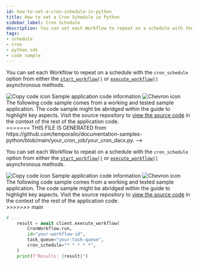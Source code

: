 ```yaml
---
id: how-to-set-a-cron-schedule-in-python
title: How to set a Cron Schedule in Python
sidebar_label: Cron Schedule
description: You can set each Workflow to repeat on a schedule with the cron_schedule option from either the start_workflow() or execute_workflow() asynchronous methods.
tags:
- schedule
- cron
- python sdk
- code sample
---
```


<!-- DO NOT EDIT THIS FILE DIRECTLY.
<<<<<<< HEAD
THIS FILE IS GENERATED from https://github.com/temporalio/documentation-samples-python/blob/replay-tests/your_cron_job/your_cron_dacx.py. -->

You can set each Workflow to repeat on a schedule with the `cron_schedule` option from either the [`start_workflow()`](https://python.temporal.io/temporalio.client.Client.html#start_workflow) or [`execute_workflow()`](https://python.temporal.io/temporalio.client.Client.html#execute_workflow) asynchronous methods.

<div class="copycode-notice-container"><div class="copycode-notice"><img data-style="copycode-icon" src="/icons/copycode.png" alt="Copy code icon" /> Sample application code information <img id="i-47e81d43-daf5-4978-9ec8-23d0aec80955" data-event="clickable-copycode-info" data-style="chevron-icon" src="/icons/chevron.png" alt="Chevron icon" /></div><div id="copycode-info-47e81d43-daf5-4978-9ec8-23d0aec80955" class="copycode-info">The following code sample comes from a working and tested sample application. The code sample might be abridged within the guide to highlight key aspects. Visit the source repository to <a href="https://github.com/temporalio/documentation-samples-python/blob/replay-tests/your_cron_job/your_cron_dacx.py">view the source code</a> in the context of the rest of the application code.</div></div>
=======
THIS FILE IS GENERATED from https://github.com/temporalio/documentation-samples-python/blob/main/your_cron_job/your_cron_dacx.py. -->

You can set each Workflow to repeat on a schedule with the `cron_schedule` option from either the [`start_workflow()`](https://python.temporal.io/temporalio.client.Client.html#start_workflow) or [`execute_workflow()`](https://python.temporal.io/temporalio.client.Client.html#execute_workflow) asynchronous methods.

<div class="copycode-notice-container"><div class="copycode-notice"><img data-style="copycode-icon" src="/icons/copycode.png" alt="Copy code icon" /> Sample application code information <img id="i-f7777613-7fc7-41eb-9d19-d876a2613500" data-event="clickable-copycode-info" data-style="chevron-icon" src="/icons/chevron.png" alt="Chevron icon" /></div><div id="copycode-info-f7777613-7fc7-41eb-9d19-d876a2613500" class="copycode-info">The following code sample comes from a working and tested sample application. The code sample might be abridged within the guide to highlight key aspects. Visit the source repository to <a href="https://github.com/temporalio/documentation-samples-python/blob/main/your_cron_job/your_cron_dacx.py">view the source code</a> in the context of the rest of the application code.</div></div>
>>>>>>> main

```python
# ...
    result = await client.execute_workflow(
        CronWorkflow.run,
        id="your-workflow-id",
        task_queue="your-task-queue",
        cron_schedule="* * * * *",
    )
    print(f"Results: {result}")
```
